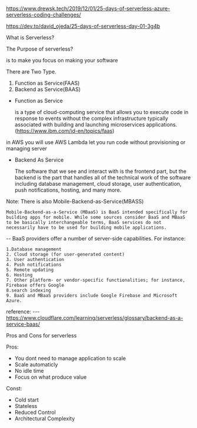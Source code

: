 https://www.drewsk.tech/2019/12/01/25-days-of-serverless-azure-serverless-coding-challenges/

https://dev.to/david_ojeda/25-days-of-serverless-day-01-3g4b

What is Serverless?



The Purpose of serverless?

is to make you focus on making your software

There are Two Type.

 1. Function as Service(FAAS)
 2. Backend as Service(BAAS)

- Function as Service

    is a type of cloud-computing service that allows you to execute code in response to events without the complex infrastructure typically associated with building and launching microservices applications.(https://www.ibm.com/id-en/topics/faas)

in AWS you will use
AWS Lambda let you run code without provisioning or managing server

- Backend As Service

    The software that we see and interact with is the frontend part, but the backend is the part that handles all of the technical work of the software including database management, cloud storage, user authentication, push notifications, hosting, and many more.

Note: 
    There is also Mobile-Backend-as-Service(MBASS)

    Mobile-Backend-as-a-Service (MBaaS) is BaaS intended specifically for building apps for mobile. While some sources consider BaaS and MBaaS to be basically interchangeable terms, BaaS services do not necessarily have to be used for building mobile applications.

-- BaaS providers offer a number of server-side capabilities. For instance:

    1.Database management
    2. Cloud storage (for user-generated content)
    3. User authentication
    4. Push notifications
    5. Remote updating
    6. Hosting
    7. Other platform- or vendor-specific functionalities; for instance, Firebase offers Google 
    8.search indexing
    9. BaaS and MBaaS providers include Google Firebase and Microsoft Azure.

reference:
 --- https://www.cloudflare.com/learning/serverless/glossary/backend-as-a-service-baas/


Pros and Cons for serverless

Pros:
 - You dont need to manage application to scale
 - Scale automaticly
 - No idle time
 - Focus on what produce value

 Const:
  - Cold start
  - Stateless
  - Reduced Control
  - Architectural Complexity



